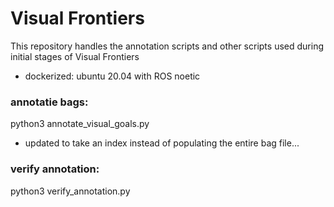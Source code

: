 # Visual Frontiers

This repository handles the annotation scripts and other scripts used during initial stages of Visual Frontiers

- dockerized: ubuntu 20.04 with ROS noetic

### annotatie bags:
python3 annotate_visual_goals.py
- updated to take an index instead of populating the entire bag file...


### verify annotation:
python3 verify_annotation.py